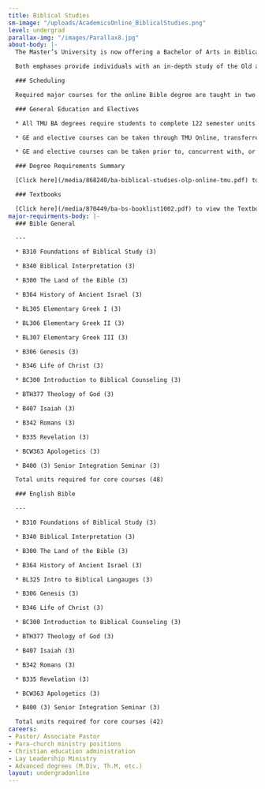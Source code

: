 ```yaml
---
title: Biblical Studies
sm-image: "/uploads/AcademicsOnline_BiblicalStudies.png"
level: undergrad
parallax-img: "/images/Parallax8.jpg"
about-body: |-
  The Master’s University is now offering a Bachelor of Arts in Biblical Studies with a choice of two possible emphases in an online format. The Biblical Studies: General emphasis includes nine semester units of Biblical Greek language study, while the Biblical Studies: English Bible emphasis includes a three semester unit introduction to biblical language.

  Both emphases provide individuals with an in-depth study of the Old and New Testaments. The major coursework stresses the understanding, interpretation, and application of biblical literature. The biblical content is studied in light of its original historical context so that an authentically biblical understanding can be applied to the theological and cultural issues of the current day. The programs attempt to assist students in developing a biblical worldview in which the principles and norms derived from the Word of God are applied to the whole of life. Spiritual values are emphasized so that practical spiritual growth is experienced along with academic achievement.

  ### Scheduling

  Required major courses for the online Bible degree are taught in two 8-week blocks over three semesters each year. Students taking one course per block are able to complete the major coursework in 28 months. By taking more than one course per block, the program can be completed in as little as 14 months.

  ### General Education and Electives

  * All TMU BA degrees require students to complete 122 semester units which includes major coursework (42 units), General Education (GE) requirements (65 units), and unrestricted electives (15 units).

  * GE and elective courses can be taken through TMU Online, transferred in from another accredited college or university, and/or via Advanced Placement or CLEP (subject to TMU transfer credit policies).

  * GE and elective courses can be taken prior to, concurrent with, or subsequent to completion of the major coursework.

  ### Degree Requirements Summary

  [Click here](/media/868240/ba-biblical-studies-olp-online-tmu.pdf) to print a summary of the degree requirements for BA in Biblical Studies.

  ### Textbooks

  [Click here](/media/870449/ba-bs-booklist1002.pdf) to view the Textbooks for all Online Biblical Studies courses.
major-requirments-body: |-
  ### Bible General

  ---

  * B310 Foundations of Biblical Study (3)

  * B340 Biblical Interpretation (3)

  * B300 The Land of the Bible (3)

  * B364 History of Ancient Israel (3)

  * BL305 Elementary Greek I (3)

  * BL306 Elementary Greek II (3)

  * BL307 Elementary Greek III (3)

  * B306 Genesis (3)

  * B346 Life of Christ (3)

  * BC300 Introduction to Biblical Counseling (3)

  * BTH377 Theology of God (3)

  * B407 Isaiah (3)

  * B342 Romans (3)

  * B335 Revelation (3)

  * BCW363 Apologetics (3)

  * B400 (3) Senior Integration Seminar (3)

  Total units required for core courses (48)

  ### English Bible

  ---

  * B310 Foundations of Biblical Study (3)

  * B340 Biblical Interpretation (3)

  * B300 The Land of the Bible (3)

  * B364 History of Ancient Israel (3)

  * BL325 Intro to Biblical Langauges (3)

  * B306 Genesis (3)

  * B346 Life of Christ (3)

  * BC300 Introduction to Biblical Counseling (3)

  * BTH377 Theology of God (3)

  * B407 Isaiah (3)

  * B342 Romans (3)

  * B335 Revelation (3)

  * BCW363 Apologetics (3)

  * B400 (3) Senior Integration Seminar (3)

  Total units required for core courses (42)
careers:
- Pastor/ Associate Pastor
- Para-church ministry positions
- Christian education administration
- Lay Leadership Ministry
- Advanced degrees (M.Div, Th.M, etc.)
layout: undergradonline
---
```


